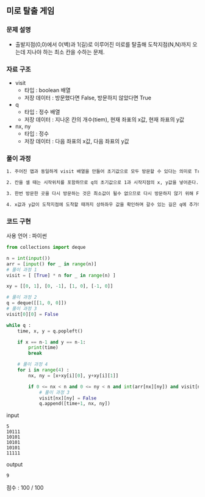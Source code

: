 ## 미로 탈출 게임

### 문제 설명

- 출발지점(0,0)에서 0(벽)과 1(길)로 이루어진 미로를 탈출해 도착지점(N,N)까지 오는데 지나야 하는 최소 칸을 수하는 문제.<br>

### 자료 구조

- visit<br>
  - 타입 : boolean 배열
  - 저장 데이터 : 방문했다면 False, 방문하지 않았다면 True
- q<br>
  - 타입 : 정수 배열
  - 저장 데이터 : 지나온 칸의 개수(tiem), 현재 좌표의 x값, 현재 좌표의 y값
- nx, ny<br>
  - 타입 : 정수
  - 저장 데이터 : 다음 좌표의 x값, 다음 좌표의 y값

### 풀이 과정

```txt
1. 주어진 맵과 동일하게 visit 배열을 만들어 초기값으로 모두 방문할 수 있다는 의미로 True값을 넣어서 만들어 준다.

2. 칸을 셀 때는 시작위치를 포함하므로 q의 초기값으로 1과 시작지점의 x, y값을 넣어준다.

3. 한번 방문한 곳을 다시 방문하는 것은 최소값이 될수 없으므로 다시 방문하지 않기 위해 False값으로 바꿔준다.

4. x값과 y값이 도착지점에 도착할 때까지 상하좌우 값을 확인하며 갈수 있는 길은 q에 추가해가며 계속 확인해준다.
```

### 코드 구현

사용 언어 : 파이썬

```py
from collections import deque

n = int(input())
arr = [input() for _ in range(n)]
# 풀이 과정 1
visit = [ [True] * n for _ in range(n) ]

xy = [[0, 1], [0, -1], [1, 0], [-1, 0]]

# 풀이 과정 2
q = deque([[1, 0, 0]])
# 풀이 과정 3
visit[0][0] = False

while q :
    time, x, y = q.popleft()

    if x == n-1 and y == n-1:
        print(time)
        break

    # 풀이 과정 4
    for i in range(4) :
        nx, ny = [x+xy[i][0], y+xy[i][1]]

        if 0 <= nx < n and 0 <= ny < n and int(arr[nx][ny]) and visit[nx][ny]:
            # 풀이 과정 3
            visit[nx][ny] = False
            q.append([time+1, nx, ny])
```

input

```
5
10111
10101
10101
10101
11111
```

output

```
9
```

점수 : 100 / 100<br>
